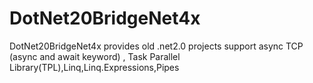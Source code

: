 # DotNet20BridgeNet4x
DotNet20BridgeNet4x provides  old .net2.0  projects support async TCP  (async and await keyword) , Task Parallel Library(TPL),Linq,Linq.Expressions,Pipes
